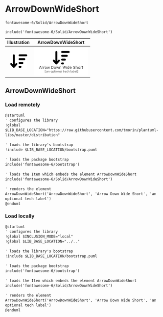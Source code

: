 # ArrowDownWideShort


```text
fontawesome-6/Solid/ArrowDownWideShort
```

```text
include('fontawesome-6/Solid/ArrowDownWideShort')
```



| Illustration | ArrowDownWideShort |
| :---: | :---: |
| ![illustration for Illustration](../../fontawesome-6/Solid/ArrowDownWideShort.png) | ![illustration for ArrowDownWideShort](../../fontawesome-6/Solid/ArrowDownWideShort.Local.png) |




## ArrowDownWideShort

### Load remotely
```plantuml
@startuml
' configures the library
!global $LIB_BASE_LOCATION="https://raw.githubusercontent.com/tmorin/plantuml-libs/master/distribution"

' loads the library's bootstrap
!include $LIB_BASE_LOCATION/bootstrap.puml

' loads the package bootstrap
include('fontawesome-6/bootstrap')

' loads the Item which embeds the element ArrowDownWideShort
include('fontawesome-6/Solid/ArrowDownWideShort')

' renders the element
ArrowDownWideShort('ArrowDownWideShort', 'Arrow Down Wide Short', 'an optional tech label')
@enduml
```

### Load locally
```plantuml
@startuml
' configures the library
!global $INCLUSION_MODE="local"
!global $LIB_BASE_LOCATION="../.."

' loads the library's bootstrap
!include $LIB_BASE_LOCATION/bootstrap.puml

' loads the package bootstrap
include('fontawesome-6/bootstrap')

' loads the Item which embeds the element ArrowDownWideShort
include('fontawesome-6/Solid/ArrowDownWideShort')

' renders the element
ArrowDownWideShort('ArrowDownWideShort', 'Arrow Down Wide Short', 'an optional tech label')
@enduml
```

